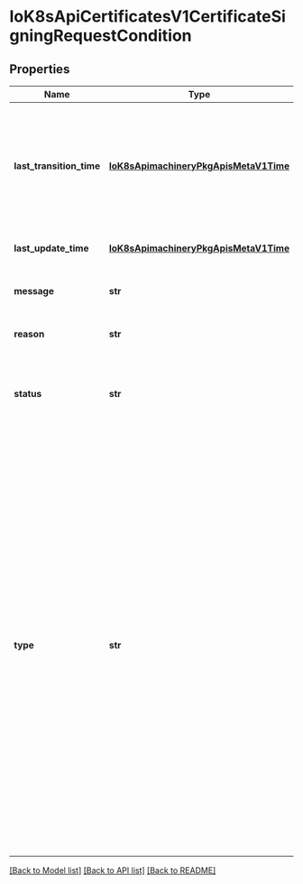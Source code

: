 # IoK8sApiCertificatesV1CertificateSigningRequestCondition

## Properties
Name | Type | Description | Notes
------------ | ------------- | ------------- | -------------
**last_transition_time** | [**IoK8sApimachineryPkgApisMetaV1Time**](IoK8sApimachineryPkgApisMetaV1Time.md) | lastTransitionTime is the time the condition last transitioned from one status to another. If unset, when a new condition type is added or an existing condition&#39;s status is changed, the server defaults this to the current time. | [optional] 
**last_update_time** | [**IoK8sApimachineryPkgApisMetaV1Time**](IoK8sApimachineryPkgApisMetaV1Time.md) | lastUpdateTime is the time of the last update to this condition | [optional] 
**message** | **str** | message contains a human readable message with details about the request state | [optional] 
**reason** | **str** | reason indicates a brief reason for the request state | [optional] 
**status** | **str** | status of the condition, one of True, False, Unknown. Approved, Denied, and Failed conditions may not be \&quot;False\&quot; or \&quot;Unknown\&quot;. | 
**type** | **str** | type of the condition. Known conditions are \&quot;Approved\&quot;, \&quot;Denied\&quot;, and \&quot;Failed\&quot;.  An \&quot;Approved\&quot; condition is added via the /approval subresource, indicating the request was approved and should be issued by the signer.  A \&quot;Denied\&quot; condition is added via the /approval subresource, indicating the request was denied and should not be issued by the signer.  A \&quot;Failed\&quot; condition is added via the /status subresource, indicating the signer failed to issue the certificate.  Approved and Denied conditions are mutually exclusive. Approved, Denied, and Failed conditions cannot be removed once added.  Only one condition of a given type is allowed. | 

[[Back to Model list]](../README.md#documentation-for-models) [[Back to API list]](../README.md#documentation-for-api-endpoints) [[Back to README]](../README.md)


